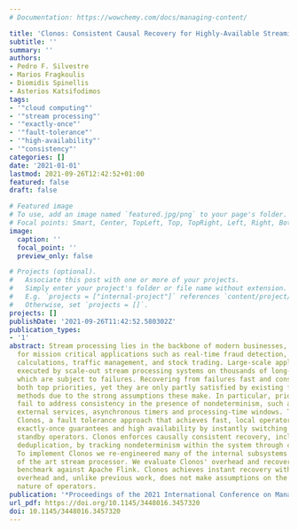 ```yaml
---
# Documentation: https://wowchemy.com/docs/managing-content/

title: 'Clonos: Consistent Causal Recovery for Highly-Available Streaming Dataflows'
subtitle: ''
summary: ''
authors:
- Pedro F. Silvestre
- Marios Fragkoulis
- Diomidis Spinellis
- Asterios Katsifodimos
tags:
- '"cloud computing"'
- '"stream processing"'
- '"exactly-once"'
- '"fault-tolerance"'
- '"high-availability"'
- '"consistency"'
categories: []
date: '2021-01-01'
lastmod: 2021-09-26T12:42:52+01:00
featured: false
draft: false

# Featured image
# To use, add an image named `featured.jpg/png` to your page's folder.
# Focal points: Smart, Center, TopLeft, Top, TopRight, Left, Right, BottomLeft, Bottom, BottomRight.
image:
  caption: ''
  focal_point: ''
  preview_only: false

# Projects (optional).
#   Associate this post with one or more of your projects.
#   Simply enter your project's folder or file name without extension.
#   E.g. `projects = ["internal-project"]` references `content/project/deep-learning/index.md`.
#   Otherwise, set `projects = []`.
projects: []
publishDate: '2021-09-26T11:42:52.580302Z'
publication_types:
- '1'
abstract: Stream processing lies in the backbone of modern businesses, being employed
  for mission critical applications such as real-time fraud detection, car-trip fare
  calculations, traffic management, and stock trading. Large-scale applications are
  executed by scale-out stream processing systems on thousands of long-lived operators,
  which are subject to failures. Recovering from failures fast and consistently are
  both top priorities, yet they are only partly satisfied by existing fault tolerance
  methods due to the strong assumptions these make. In particular, prior solutions
  fail to address consistency in the presence of nondeterminism, such as calls to
  external services, asynchronous timers and processing-time windows. This paper describes
  Clonos, a fault tolerance approach that achieves fast, local operator recovery with
  exactly-once guarantees and high availability by instantly switching to passive
  standby operators. Clonos enforces causally consistent recovery, including output
  deduplication, by tracking nondeterminism within the system through causal logging.
  To implement Clonos we re-engineered many of the internal subsystems of a state
  of the art stream processor. We evaluate Clonos' overhead and recovery on the Nexmark
  benchmark against Apache Flink. Clonos achieves instant recovery with negligible
  overhead and, unlike previous work, does not make assumptions on the deterministic
  nature of operators.
publication: '*Proceedings of the 2021 International Conference on Management of Data*'
url_pdf: https://doi.org/10.1145/3448016.3457320
doi: 10.1145/3448016.3457320
---
```

